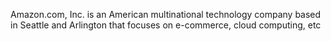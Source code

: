 Amazon.com, Inc. is an American multinational technology company based in Seattle and Arlington that focuses on e-commerce, cloud computing, etc